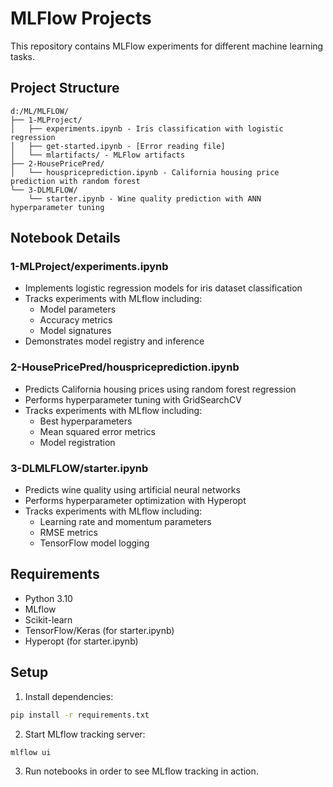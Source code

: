 # MLFlow Projects

This repository contains MLFlow experiments for different machine learning tasks.

## Project Structure

```
d:/ML/MLFLOW/
├── 1-MLProject/
│   ├── experiments.ipynb - Iris classification with logistic regression
│   ├── get-started.ipynb - [Error reading file]
│   └── mlartifacts/ - MLFlow artifacts
├── 2-HousePricePred/
│   └── houspriceprediction.ipynb - California housing price prediction with random forest
└── 3-DLMLFLOW/
    └── starter.ipynb - Wine quality prediction with ANN hyperparameter tuning
```

## Notebook Details

### 1-MLProject/experiments.ipynb
- Implements logistic regression models for iris dataset classification
- Tracks experiments with MLflow including:
  - Model parameters
  - Accuracy metrics
  - Model signatures
- Demonstrates model registry and inference

### 2-HousePricePred/houspriceprediction.ipynb
- Predicts California housing prices using random forest regression
- Performs hyperparameter tuning with GridSearchCV
- Tracks experiments with MLflow including:
  - Best hyperparameters
  - Mean squared error metrics
  - Model registration

### 3-DLMLFLOW/starter.ipynb
- Predicts wine quality using artificial neural networks
- Performs hyperparameter optimization with Hyperopt
- Tracks experiments with MLflow including:
  - Learning rate and momentum parameters
  - RMSE metrics
  - TensorFlow model logging

## Requirements
- Python 3.10
- MLflow
- Scikit-learn
- TensorFlow/Keras (for starter.ipynb)
- Hyperopt (for starter.ipynb)

## Setup
1. Install dependencies:
```bash
pip install -r requirements.txt
```

2. Start MLflow tracking server:
```bash
mlflow ui
```

3. Run notebooks in order to see MLflow tracking in action.

